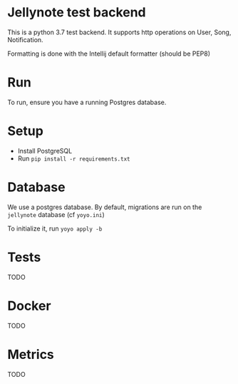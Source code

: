 # Jellynote test backend

This is a python 3.7 test backend.
It supports http operations on User, Song, Notification.

Formatting is done with the Intellij default formatter (should be PEP8)

# Run

To run, ensure you have a running Postgres database.

# Setup

- Install PostgreSQL
- Run `pip install -r requirements.txt`

# Database

We use a postgres database.
By default, migrations are run on the `jellynote` database (cf `yoyo.ini`)

To initialize it, run `yoyo apply -b`


# Tests

TODO

# Docker

TODO

# Metrics

TODO
